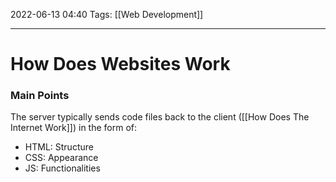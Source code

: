 2022-06-13 04:40
Tags: [[Web Development]]
- - - - - - - - - - - - - - - - - - - - - - - - - - - - -   
# How Does Websites Work

### Main Points
The server typically sends code files back to the client ([[How Does The Internet Work]]) in the form of:
+ HTML: Structure
+ CSS: Appearance
+ JS: Functionalities 

